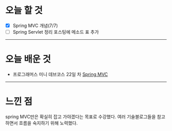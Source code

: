 # 오늘 할 것

- [x] Spring MVC 개념(7/7)
- [ ] Spring Servlet 정리 포스팅에 메소드 표 추가 

---

# 오늘 배운 것


- 프로그래머스 미니 데브코스 22일 차 [Spring MVC](https://github.com/suran-kim/cnu_backend_TIL/blob/4ddd5dbb3cf37064072db6efa10fbc3e1e06cf14/Study/Spring/%5BSpring%20Boot%5D%20Spring%20MVC.md)


---

# 느낀 점
spring MVC만은 확실히 잡고 가야겠다는 목표로 수강했다.
여러 기술블로그들을 참고하면서 흐름을 숙지하기 위해 노력했다.


<br/>

